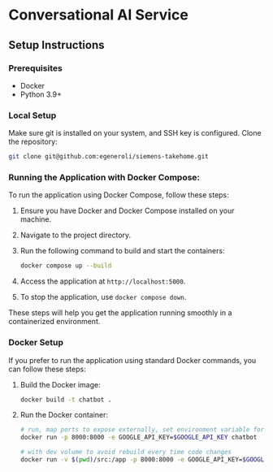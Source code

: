 # Conversational AI Service

## Setup Instructions

### Prerequisites
- Docker
- Python 3.9+

### Local Setup
Make sure git is installed on your system, and SSH key is configured.
Clone the repository:
   ```bash
   git clone git@github.com:egeneroli/siemens-takehome.git
   ```

### Running the Application with Docker Compose:

To run the application using Docker Compose, follow these steps:

1. Ensure you have Docker and Docker Compose installed on your machine.
2. Navigate to the project directory.
3. Run the following command to build and start the containers:
   
   ```bash
   docker compose up --build
   ```
4. Access the application at `http://localhost:5000`.
5. To stop the application, use `docker compose down`. 

These steps will help you get the application running smoothly in a containerized environment.

### Docker Setup

If you prefer to run the application using standard Docker commands, you can follow these steps:

1. Build the Docker image:
   ```bash
   docker build -t chatbot .
   ```

2. Run the Docker container:
   ```bash
   # run, map ports to expose externally, set environment variable for API key
   docker run -p 8000:8000 -e GOOGLE_API_KEY=$GOOGLE_API_KEY chatbot
   
   # with dev volume to avoid rebuild every time code changes
   docker run -v $(pwd)/src:/app -p 8000:8000 -e GOOGLE_API_KEY=$GOOGLE_API_KEY chatbot
   ```